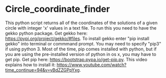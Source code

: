 # Circle_coordinate_finder
This python script returns all of the coordinates of the solutions of a given circle with integer 'x' values in a text file.
To run this you need to have the gekko python package.
Get gekko here: https://pypi.org/project/gekko/#files.
To install gekko enter "pip install gekko" into terminal or commmand prompt. You may need to specify "pip3" if using python 3.
Most of the time, pip comes installed with python, but if you are using the pre-installed version of python in os x, you may have to get pip.
Get pip here: https://bootstrap.pypa.io/get-pip.py.
This video explains how to install it: https://www.youtube.com/watch?time_continue=94&v=yBdZZGPpYxg.
